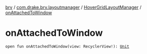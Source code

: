 [brv](../../index.md) / [com.drake.brv.layoutmanager](../index.md) / [HoverGridLayoutManager](index.md) / [onAttachedToWindow](./on-attached-to-window.md)

# onAttachedToWindow

`open fun onAttachedToWindow(view: RecyclerView!): `[`Unit`](https://kotlinlang.org/api/latest/jvm/stdlib/kotlin/-unit/index.html)